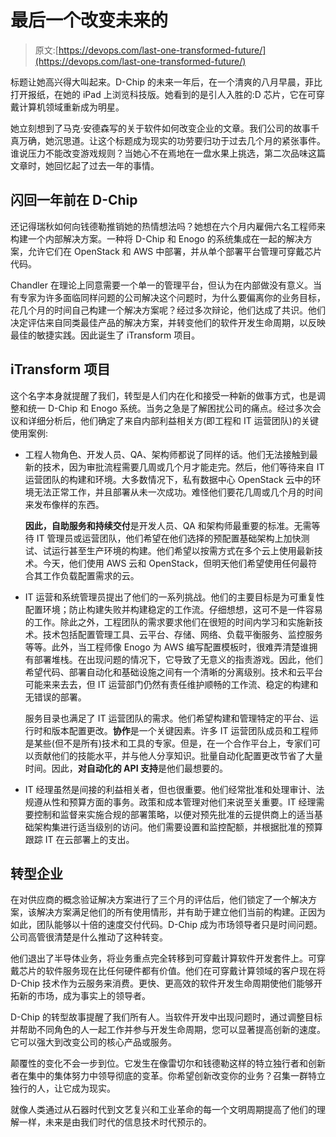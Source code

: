# 最后一个改变未来的

> 原文:[https://devops.com/last-one-transformed-future/](https://devops.com/last-one-transformed-future/)

标题让她高兴得大叫起来。D-Chip 的未来一年后，在一个清爽的八月早晨，菲比打开报纸，在她的 iPad 上浏览科技版。她看到的是引人入胜的:D 芯片，它在可穿戴计算机领域重新成为明星。

她立刻想到了马克·安德森写的关于软件如何改变企业的文章。我们公司的故事千真万确，她沉思道。让这个标题成为现实的功劳要归功于过去几个月的紧张事件。谁说压力不能改变游戏规则？当她心不在焉地在一盘水果上挑选，第二次品味这篇文章时，她回忆起了过去一年的事情。

## 闪回一年前在 D-Chip

还记得瑞秋如何向钱德勒推销她的热情想法吗？她想在六个月内雇佣六名工程师来构建一个内部解决方案。一种将 D-Chip 和 Enogo 的系统集成在一起的解决方案，允许它们在 OpenStack 和 AWS 中部署，并从单个部署平台管理可穿戴芯片代码。

Chandler 在理论上同意需要一个单一的管理平台，但认为在内部做没有意义。当有专家为许多面临同样问题的公司解决这个问题时，为什么要偏离你的业务目标，花几个月的时间自己构建一个解决方案呢？经过多次辩论，他们达成了共识。他们决定评估来自同类最佳产品的解决方案，并转变他们的软件开发生命周期，以反映最佳的敏捷实践。因此诞生了 iTransform 项目。

## iTransform 项目

这个名字本身就提醒了我们，转型是人们内在化和接受一种新的做事方式，也是调整和统一 D-Chip 和 Enogo 系统。当务之急是了解困扰公司的痛点。经过多次会议和详细分析后，他们确定了来自内部利益相关方(即工程和 IT 运营团队)的关键使用案例:

*   工程人物角色、开发人员、QA、架构师都说了同样的话。他们无法接触到最新的技术，因为审批流程需要几周或几个月才能走完。然后，他们等待来自 IT 运营团队的构建和环境。大多数情况下，私有数据中心 OpenStack 云中的环境无法正常工作，并且部署从未一次成功。难怪他们要花几周或几个月的时间来发布像样的东西。

    **因此，自助服务和持续交付**是开发人员、QA 和架构师最重要的标准。无需等待 IT 管理员或运营团队，他们希望在他们选择的预配置基础架构上加快测试、试运行甚至生产环境的构建。他们希望以按需方式在多个云上使用最新技术。今天，他们使用 AWS 云和 OpenStack，但明天他们希望使用任何最符合其工作负载配置需求的云。

*   IT 运营和系统管理员提出了他们的一系列挑战。他们的主要目标是为可重复性配置环境；防止构建失败并构建稳定的工作流。仔细想想，这可不是一件容易的工作。除此之外，工程团队的需求要求他们在很短的时间内学习和实施新技术。技术包括配置管理工具、云平台、存储、网络、负载平衡服务、监控服务等等。此外，当工程师像 Enogo 为 AWS 编写配置模板时，很难弄清楚谁拥有部署堆栈。在出现问题的情况下，它导致了无意义的指责游戏。因此，他们希望代码、部署自动化和基础设施之间有一个清晰的分离级别。技术和云平台可能来来去去，但 IT 运营部门仍然有责任维护顺畅的工作流、稳定的构建和无错误的部署。

    服务目录也满足了 IT 运营团队的需求。他们希望构建和管理特定的平台、运行时和版本配置更改。**协作**是一个关键因素。许多 IT 运营团队成员和工程师是某些(但不是所有)技术和工具的专家。但是，在一个合作平台上，专家们可以贡献他们的技能水平，并与他人分享知识。批量自动化配置更改节省了大量时间。因此，**对自动化的 API 支持**是他们最想要的。

*   IT 经理虽然是间接的利益相关者，但也很重要。他们经常批准和处理审计、法规遵从性和预算方面的事务。政策和成本管理对他们来说至关重要。IT 经理需要控制和监督来实施合规的部署策略，以便对预先批准的云提供商上的适当基础架构集进行适当级别的访问。他们需要设置和监控配额，并根据批准的预算跟踪 IT 在云部署上的支出。

## 转型企业

在对供应商的概念验证解决方案进行了三个月的评估后，他们锁定了一个解决方案，该解决方案满足他们的所有使用情形，并有助于建立他们当前的构建。正因为如此，团队能够以十倍的速度交付代码。D-Chip 成为市场领导者只是时间问题。公司高管很清楚是什么推动了这种转变。

他们退出了半导体业务，将业务重点完全转移到可穿戴计算软件开发套件上。可穿戴芯片的软件服务现在比任何硬件都有价值。他们在可穿戴计算领域的客户现在将 D-Chip 技术作为云服务来消费。更快、更高效的软件开发生命周期使他们能够开拓新的市场，成为事实上的领导者。

D-Chip 的转型故事提醒了我们所有人。当软件开发中出现问题时，通过调整目标并帮助不同角色的人一起工作并参与开发生命周期，您可以显著提高创新的速度。它可以强大到改变公司的核心产品或服务。

颠覆性的变化不会一步到位。它发生在像雷切尔和钱德勒这样的特立独行者和创新者在集中的集体努力中领导彻底的变革。你希望创新改变你的业务？召集一群特立独行的人，让它成为现实。

就像人类通过从石器时代到文艺复兴和工业革命的每一个文明周期提高了他们的理解一样，未来是由我们时代的信息技术时代预示的。
